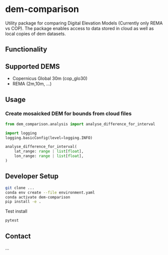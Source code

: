 # dem-comparison
Utility package for comparing Digital Elevation Models (Currently only REMA vs COP). 
The package enables access to data stored in cloud as well as local copies of dem datasets. 

## Functionality

## Supported DEMS
- Copernicus Global 30m (cop_glo30)
- REMA (2m,10m, ...)

## Usage
### Create mosaicked DEM for bounds from cloud files

```python
from dem_comparison.analysis import analyse_difference_for_interval

import logging
logging.basicConfig(level=logging.INFO)

analyse_difference_for_interval(
    lat_range: range | list[float],
    lon_range: range | list[float],
)
```

## Developer Setup

```bash
git clone ...
conda env create --file environment.yaml
conda activate dem-comparison
pip install -e .
```

Test install

```bash
pytest
```

## Contact
...